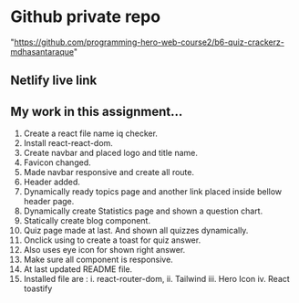 # Github private repo

"https://github.com/programming-hero-web-course2/b6-quiz-crackerz-mdhasantaraque"

## Netlify live link

## My work in this assignment...

1. Create a react file name iq checker.
2. Install react-react-dom.
3. Create navbar and placed logo and title name.
4. Favicon changed.
5. Made navbar responsive and create all route.
6. Header added.
7. Dynamically ready topics page and another link placed inside bellow header page.
8. Dynamically create Statistics page and shown a question chart.
9. Statically create blog component.
10. Quiz page made at last. And shown all quizzes dynamically.
11. Onclick using to create a toast for quiz answer.
12. Also uses eye icon for shown right answer.
13. Make sure all component is responsive.
14. At last updated README file.
15. Installed file are : i. react-router-dom,
    ii. Tailwind
    iii. Hero Icon
    iv. React toastify
